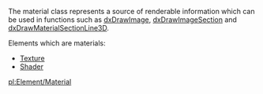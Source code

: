 The material class represents a source of renderable information which can be used in functions such as [dxDrawImage](/docs/dxdrawimage.md "wikilink"), [dxDrawImageSection](/dxDrawImageSection.md "wikilink") and [dxDrawMaterialSectionLine3D](/dxDrawMaterialSectionLine3D.md "wikilink").

Elements which are materials:

-   [Texture](/docs/texture.md "wikilink")
-   [Shader](/docs/shader.md "wikilink")

[pl:Element/Material](/docs/pl:element/material.md "wikilink")
